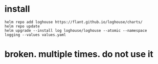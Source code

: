 # install
```
helm repo add loghouse https://flant.github.io/loghouse/charts/
helm repo update
helm upgrade --install log loghouse/loghouse --atomic --namespace logging --values values.yaml
```


# broken. multiple times. do not use it

